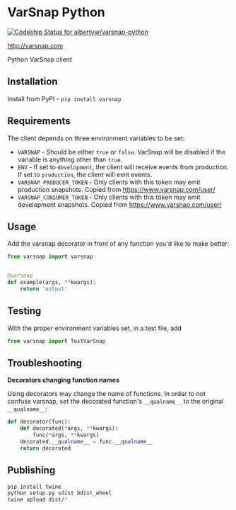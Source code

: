 VarSnap Python
==============

[![Codeship Status for albertyw/varsnap-python](https://app.codeship.com/projects/ec0db4a0-6736-0137-f93c-2a3aec68720b/status?branch=master)](https://app.codeship.com/projects/345464)

http://varsnap.com

Python VarSnap client

Installation
------------

Install from PyPI - `pip install varsnap`

Requirements
------------

The client depends on three environment variables to be set:

 - `VARSNAP` - Should be either `true` or `false`.  VarSnap will be disabled if the variable is anything other than `true`.
 - `ENV` - If set to `development`, the client will receive events from production.  If set to `production`, the client will emit events.
 - `VARSNAP_PRODUCER_TOKEN` - Only clients with this token may emit production snapshots.  Copied from https://www.varsnap.com/user/
 - `VARSNAP_CONSUMER_TOKEN` - Only clients with this token may emit development snapshots.  Copied from https://www.varsnap.com/user/

Usage
-----

Add the varsnap decorator in front of any function you'd like to make better:

```python
from varsnap import varsnap


@varsnap
def example(args, **kwargs):
    return 'output'
```

Testing
-------

With the proper environment variables set, in a test file, add

```python
from varsnap import TestVarSnap
```

Troubleshooting
---------------

**Decorators changing function names**

Using decorators may change the name of functions.  In order to not confuse
varsnap, set the decorated function's `__qualname__` to the original `__qualname__`:

```python
def decorator(func):
    def decorated(*args, **kwargs):
        func(*args, **kwargs)
    decorated.__qualname__ = func.__qualname__
    return decorated
```

Publishing
----------

```bash
pip install twine
python setup.py sdist bdist_wheel
twine upload dist/*
```
